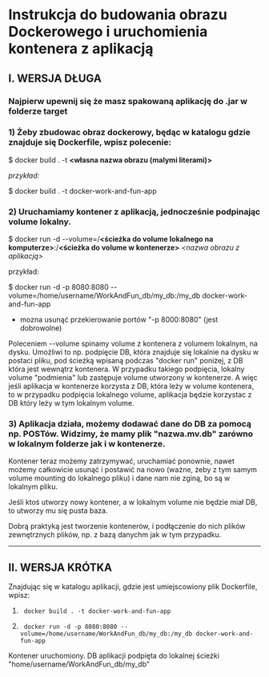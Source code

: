 # Instrukcja do budowania obrazu Dockerowego i uruchomienia kontenera z aplikacją

## I. WERSJA DŁUGA

### Najpierw upewnij się że masz spakowaną aplikację do .jar w folderze target

### 1) Żeby zbudowac obraz dockerowy, będąc w katalogu gdzie znajduje się Dockerfile, wpisz polecenie:

    
$ docker build . -t **<własna nazwa obrazu (malymi literami)>**


*przykład:*

$ docker build . -t docker-work-and-fun-app

### 2) Uruchamiamy kontener z aplikacją, jednocześnie podpinając volume lokalny.

   
$ docker run -d --volume=/**<ścieżka do volume lokalnego na komputerze>**:/**<ścieżka do volume w kontenerze>** *<nazwa obrazu z aplikacją>*

   przykład:
   
$ docker run -d -p 8080:8080 --volume=/home/username/WorkAndFun_db/my_db:/my_db docker-work-and-fun-app


* mozna usunąć przekierowanie portów "-p 8000:8080" (jest dobrowolne)

Poleceniem --volume spinamy volume z kontenera z volumem lokalnym, na dysku.
Umożliwi to np. podpięcie DB, która znajduje się lokalnie na dysku w postaci pliku, pod ścieżką wpisaną podczas "docker run" poniżej, z DB która jest wewnątrz kontenera.
W przypadku takiego podpięcia, lokalny volume "podmienia" lub zastępuje volume utworzony w kontenerze. A więc jeśli aplikacja w kontenerze korzysta z DB, która leży w volume kontenera, to w przypadku podpięcia lokalnego volume, aplikacja będzie korzystac z DB który leży w tym lokalnym volume.

### 3) Aplikacja działa, możemy dodawać dane do DB za pomocą np. POSTów. Widzimy, że mamy plik "nazwa.mv.db" zarówno w lokalnym folderze jak i w kontenerze.
   Kontener teraz możemy zatrzymywać, uruchamiać ponownie, nawet możemy całkowicie usunąć i postawić na nowo (ważne, żeby z tym samym volume mounting do lokalnego pliku)  i dane nam nie zginą, bo są w lokalnym pliku.

Jeśli ktoś utworzy nowy kontener, a w lokalnym volume nie będzie miał DB, to utworzy mu się pusta baza.

Dobrą praktyką jest tworzenie kontenerów, i podłączenie do nich plików zewnętrznych plików, np. z bazą danychm jak w tym przypadku.

___________________________________

## II. WERSJA KRÓTKA

Znajdując się w katalogu aplikacji, gdzie jest umiejscowiony plik Dockerfile, wpisz:

1)      docker build . -t docker-work-and-fun-app
   
   
2)      docker run -d -p 8080:8080 --volume=/home/username/WorkAndFun_db/my_db:/my_db docker-work-and-fun-app

Kontener uruchomiony. DB aplikacji podpięta do lokalnej ścieżki "home/username/WorkAndFun_db/my_db"